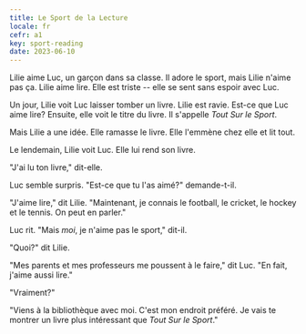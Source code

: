 ```yaml
---
title: Le Sport de la Lecture
locale: fr
cefr: a1
key: sport-reading
date: 2023-06-10
---
```


Lilie aime Luc, un garçon dans sa classe. Il adore le sport, mais Lilie n'aime pas ça. Lilie aime lire. Elle est triste -- elle se sent sans espoir avec Luc.

Un jour, Lilie voit Luc laisser tomber un livre. Lilie est ravie. Est-ce que Luc aime lire? Ensuite, elle voit le titre du livre. Il s'appelle *Tout Sur le Sport*.

Mais Lilie a une idée. Elle ramasse le livre. Elle l'emmène chez elle et lit tout.

Le lendemain, Lilie voit Luc. Elle lui rend son livre.

"J'ai lu ton livre," dit-elle.

Luc semble surpris. "Est-ce que tu l'as aimé?" demande-t-il.

"J'aime lire," dit Lilie. "Maintenant, je connais le football, le cricket, le hockey et le tennis. On peut en parler."

Luc rit. "Mais *moi*, je n'aime pas le sport," dit-il.

"Quoi?" dit Lilie.

"Mes parents et mes professeurs me poussent à le faire," dit Luc. "En fait, j'aime aussi lire."

"Vraiment?"

"Viens à la bibliothèque avec moi. C'est mon endroit préféré. Je vais te montrer un livre plus intéressant que *Tout Sur le Sport*."